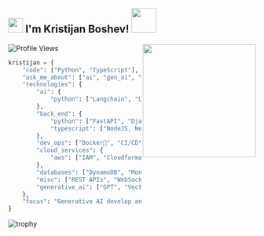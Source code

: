 <h2><img src="https://emojis.slackmojis.com/emojis/images/1531849430/4246/blob-sunglasses.gif?1531849430" width="30"/> I'm Kristijan Boshev! <img src="https://media.giphy.com/media/12oufCB0MyZ1Go/giphy.gif" width="50"></h2>
<img align='right' src="https://media.giphy.com/media/M9gbBd9nbDrOTu1Mqx/giphy.gif" width="230">

![Profile Views](http://img.shields.io/badge/Profile%20Views-998-blue)


```python
kristijan = {
    "code": ["Python", "TypeScript"],
    "ask_me_about": ["ai", "gen_ai", "machine learning", "cloud computing", "agents", "ai tech trends"],
    "technologies": {
        "ai": {
            "python": ["Langchain", "LangGraph", "CrewAI", "Autogen", "PyTorch", "etc"],
        },
        "back_end": {
            "python": ["FastAPI", "Django"],
            "typescript": ["NodeJS, NestJS"],
        },
        "dev_ops": ["Docker🐳", "CI/CD", "GitHub Actions", k8s, ArgoCD, Terraform],
        "cloud_services": {
            "aws": ["IAM", "Cloudformation", "KMS", "Cognito", "EC2", "Fargate", "ECS", "ECR", "Sagemaker", "API Gateway", "S3", "Lambda", "CloudWatch", "CloudFront"],
        },
        "databases": ["DynamoDB", "MongoDB", "Qdrant", "Supabase", "ChromaDB", "Neo4j"],
        "misc": ["REST APIs", "WebSockets"],
        "generative_ai": ["GPT", "Vectorization", "RAG", "fine-tuning models", "etc"],
    },
    "focus": "Generative AI develop and research with primary focus on RAG systems, foundation models and new promising techniques"
}
```

![trophy](https://github-profile-trophy.vercel.app/?username=KristijanBoshev&rank=S,AAA,AA,A,B)

